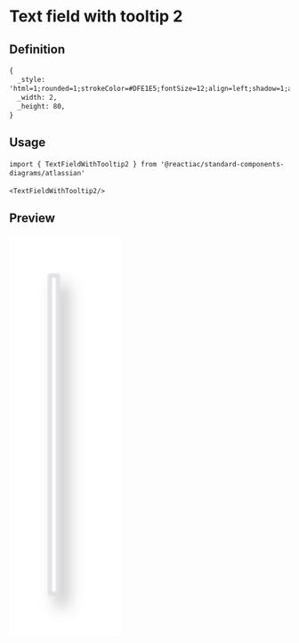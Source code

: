 # Text field with tooltip 2

## Definition

```
{
  _style: 'html=1;rounded=1;strokeColor=#DFE1E5;fontSize=12;align=left;shadow=1;arcSize=1;whiteSpace=wrap;verticalAlign=top;spacingLeft=15;spacingRight=15;spacingTop=10',
  _width: 2,
  _height: 80,
}
```

## Usage

```
import { TextFieldWithTooltip2 } from '@reactiac/standard-components-diagrams/atlassian'

<TextFieldWithTooltip2/>
```

## Preview

<img src="./text-field-with-tooltip-2.png" width="200"/>
